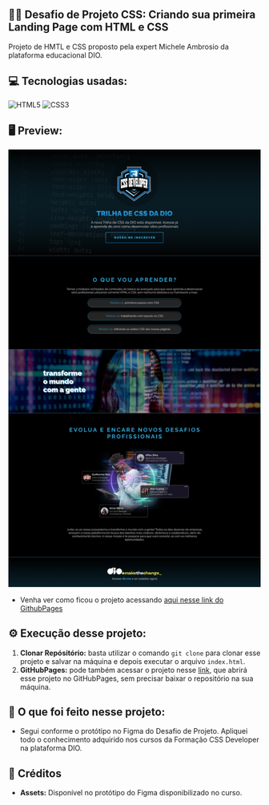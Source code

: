 ## 👨‍💻 Desafio de Projeto CSS: Criando sua primeira Landing Page com HTML e CSS
Projeto de HMTL e CSS proposto pela expert Michele Ambrosio da plataforma educacional DIO.

## 💻 Tecnologias usadas:
<div style="display: inline_block">
  <img alt="HTML5" src="https://img.shields.io/badge/HTML5-E34F26?style=for-the-badge&logo=html5&logoColor=white">
  <img alt="CSS3" src="https://img.shields.io/badge/CSS3-1572B6?style=for-the-badge&logo=css3&logoColor=white">
</div>

## 🖥 Preview:
![Imagem do Projeto](assets/img/projeto-landing-page.PNG)
- Venha ver como ficou o projeto acessando [aqui nesse link do GithubPages](https://marcoswinther.github.io/project-css-dio-landing-page/)

## ⚙ Execução desse projeto:
1. **Clonar Repósitório:** basta utilizar o comando `git clone` para clonar esse projeto e salvar na máquina e depois executar o arquivo `index.html`.
2. **GitHubPages:** pode também acessar o projeto nesse [link](https://marcoswinther.github.io/project-css-dio-landing-page/), que abrirá esse projeto no GitHubPages, sem precisar baixar o repositório na sua máquina.

## 🤔 O que foi feito nesse projeto:
- Segui conforme o protótipo no Figma do Desafio de Projeto. Apliquei todo o conhecimento adquirido nos cursos da Formação CSS Developer na plataforma DIO.

## 📌 Créditos
- **Assets:** Disponível no protótipo do Figma disponibilizado no curso.
